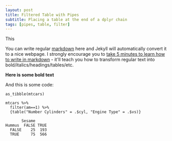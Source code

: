 ```yaml
---
layout: post
title: Filtered Table with Pipes
subtitle: Placing a table at the end of a dplyr chain
tags: [pipes, table, filter]
---
```


This

You can write regular [markdown](http://markdowntutorial.com/) here and Jekyll will automatically convert it to a nice webpage.  I strongly encourage you to [take 5 minutes to learn how to write in markdown](http://markdowntutorial.com/) - it'll teach you how to transform regular text into bold/italics/headings/tables/etc.

**Here is some bold text**

And this is some code:

```{r}
as_tibble(mtcars)

mtcars %>%
  filter(am==1) %>%
  {table("Number Cylinders" = .$cyl, "Engine Type" = .$vs)}
```

```
       Sesame
Hummus  FALSE TRUE
  FALSE    25  193
  TRUE     75  566
```
